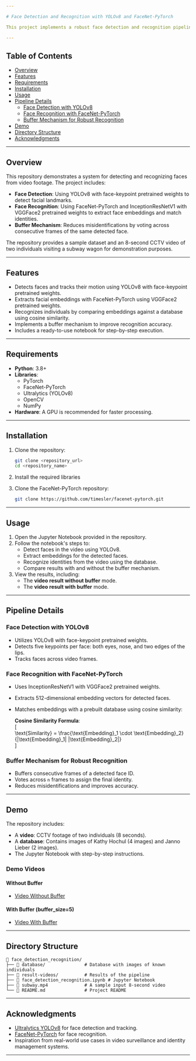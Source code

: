 ```yaml
---  

# Face Detection and Recognition with YOLOv8 and FaceNet-PyTorch  

This project implements a robust face detection and recognition pipeline using YOLOv8 for face-keypoint detection and the FaceNet-PyTorch library for face recognition. The system identifies individuals in a video using pre-recorded images in a database. Additionally, it uses a buffer mechanism to improve recognition accuracy by voting across consecutive frames.  

---  
```


## Table of Contents  
- [Overview](#overview)  
- [Features](#features)  
- [Requirements](#requirements)  
- [Installation](#installation)  
- [Usage](#usage)  
- [Pipeline Details](#pipeline-details)  
  - [Face Detection with YOLOv8](#face-detection-with-yolov8)  
  - [Face Recognition with FaceNet-PyTorch](#face-recognition-with-facenet-pytorch)  
  - [Buffer Mechanism for Robust Recognition](#buffer-mechanism-for-robust-recognition)  
- [Demo](#demo)  
- [Directory Structure](#directory-structure)  
- [Acknowledgments](#acknowledgments)  

---  

## Overview  
This repository demonstrates a system for detecting and recognizing faces from video footage. The project includes:  
- **Face Detection**: Using YOLOv8 with face-keypoint pretrained weights to detect facial landmarks.  
- **Face Recognition**: Using FaceNet-PyTorch and InceptionResNetV1 with VGGFace2 pretrained weights to extract face embeddings and match identities.  
- **Buffer Mechanism**: Reduces misidentifications by voting across consecutive frames of the same detected face.  

The repository provides a sample dataset and an 8-second CCTV video of two individuals visiting a subway wagon for demonstration purposes.  

---  

## Features  
- Detects faces and tracks their motion using YOLOv8 with face-keypoint pretrained weights.  
- Extracts facial embeddings with FaceNet-PyTorch using VGGFace2 pretrained weights.  
- Recognizes individuals by comparing embeddings against a database using cosine similarity.  
- Implements a buffer mechanism to improve recognition accuracy.  
- Includes a ready-to-use notebook for step-by-step execution.  

---  

## Requirements  
- **Python**: 3.8+  
- **Libraries**:  
  - PyTorch  
  - FaceNet-PyTorch  
  - Ultralytics (YOLOv8)  
  - OpenCV  
  - NumPy  
- **Hardware**: A GPU is recommended for faster processing.  

---  

## Installation  
1. Clone the repository:  
   ```bash  
   git clone <repository_url>  
   cd <repository_name>  
   ```  
2. Install the required libraries

3. Clone the FaceNet-PyTorch repository:  
   ```bash  
   git clone https://github.com/timesler/facenet-pytorch.git  
   ```  

---  

## Usage  
1. Open the Jupyter Notebook provided in the repository.  
2. Follow the notebook's steps to:  
   - Detect faces in the video using YOLOv8.  
   - Extract embeddings for the detected faces.  
   - Recognize identities from the video using the database.  
   - Compare results with and without the buffer mechanism.  
3. View the results, including:  
   - The **video result without buffer** mode.  
   - The **video result with buffer** mode.  

---  

## Pipeline Details  

### Face Detection with YOLOv8  
- Utilizes YOLOv8 with face-keypoint pretrained weights.  
- Detects five keypoints per face: both eyes, nose, and two edges of the lips.  
- Tracks faces across video frames.  

### Face Recognition with FaceNet-PyTorch  
- Uses InceptionResNetV1 with VGGFace2 pretrained weights.  
- Extracts 512-dimensional embedding vectors for detected faces.  
- Matches embeddings with a prebuilt database using cosine similarity:  

  **Cosine Similarity Formula**:  
  \[  
  \text{Similarity} = \frac{\text{Embedding}_1 \cdot \text{Embedding}_2}{\|\text{Embedding}_1\| \|\text{Embedding}_2\|}  
  \]  

### Buffer Mechanism for Robust Recognition  
- Buffers consecutive frames of a detected face ID.  
- Votes across `n` frames to assign the final identity.  
- Reduces misidentifications and improves accuracy.  

---  

## Demo  
The repository includes:  
- A **video**: CCTV footage of two individuals (8 seconds).  
- A **database**: Contains images of Kathy Hochul (4 images) and Janno Lieber (2 images).  
- The Jupyter Notebook with step-by-step instructions.  

### Demo Videos  

#### Without Buffer  
- [Video Without Buffer](https://github.com/erfan-mtzv/Face-Detection-and-Recognition-with-YOLOv8-and-FaceNet-PyTorch/blob/main/result-videos/without-buffer-result.gif)

#### With Buffer (buffer_size=5)
- [Video With Buffer](https://github.com/erfan-mtzv/Face-Detection-and-Recognition-with-YOLOv8-and-FaceNet-PyTorch/blob/main/result-videos/buffer-result.gif)


---  

## Directory Structure  
```  
📁 face_detection_recognition/  
├── 📂 database/               # Database with images of known individuals  
├── 📂 result-videos/          # Results of the pipeline  
├── 📄 face_detection_recognition.ipynb # Jupyter Notebook  
├── 📄 subway.mp4              # A sample input 8-second video  
└── 📜 README.md               # Project README  
```  

---  

## Acknowledgments  
- [Ultralytics YOLOv8](https://github.com/ultralytics/ultralytics) for face detection and tracking.  
- [FaceNet-PyTorch](https://github.com/timesler/facenet-pytorch) for face recognition.  
- Inspiration from real-world use cases in video surveillance and identity management systems.  

---  
